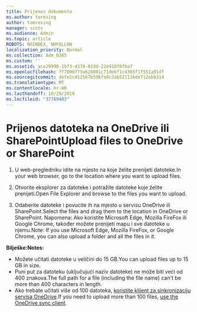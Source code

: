 ```yaml
---
title: Prijenos dokumenta
ms.author: toresing
author: tomresing
manager: scotv
ms.audience: Admin
ms.topic: article
ROBOTS: NOINDEX, NOFOLLOW
localization_priority: Normal
ms.collection: Adm_O365
ms.custom: ''
ms.assetid: ace29990-1bf3-4378-833d-22e418f0fba7
ms.openlocfilehash: ff7000773a628001c71debf1c4365f1f551a91df
ms.sourcegitcommit: defe2c412567b596fa8c3ab52111bde712ebb314
ms.translationtype: MT
ms.contentlocale: hr-HR
ms.lasthandoff: 10/29/2019
ms.locfileid: "37769403"
---
```

# <a name="upload-files-to-onedrive-or-sharepoint"></a><span data-ttu-id="e6d6b-102">Prijenos datoteka na OneDrive ili SharePoint</span><span class="sxs-lookup"><span data-stu-id="e6d6b-102">Upload files to OneDrive or SharePoint</span></span>

1. <span data-ttu-id="e6d6b-103">U web-pregledniku idite na mjesto na koje želite prenijeti datoteke.</span><span class="sxs-lookup"><span data-stu-id="e6d6b-103">In your web browser, go to the location where you want to upload files.</span></span>
    
2. <span data-ttu-id="e6d6b-104">Otvorite eksplorer za datoteke i potražite datoteke koje želite prenijeti.</span><span class="sxs-lookup"><span data-stu-id="e6d6b-104">Open File Explorer and browse to the files you want to upload.</span></span>
    
3. <span data-ttu-id="e6d6b-105">Odaberite datoteke i povucite ih na mjesto u servisu OneDrive ili SharePoint.</span><span class="sxs-lookup"><span data-stu-id="e6d6b-105">Select the files and drag them to the location in OneDrive or SharePoint.</span></span> <span data-ttu-id="e6d6b-106">Napomena: Ako koristite Microsoft Edge, Mozilla FireFox ili Google Chrome, također možete prenijeti mapu i sve datoteke u njemu.</span><span class="sxs-lookup"><span data-stu-id="e6d6b-106">Note: If you use Microsoft Edge, Mozilla FireFox, or Google Chrome, you can also upload a folder and all the files in it.</span></span>
    
<span data-ttu-id="e6d6b-107">**Bilješke:**</span><span class="sxs-lookup"><span data-stu-id="e6d6b-107">**Notes:**</span></span>

- <span data-ttu-id="e6d6b-108">Možete učitati datoteke u veličini do 15 GB.</span><span class="sxs-lookup"><span data-stu-id="e6d6b-108">You can upload files up to 15 GB in size.</span></span> 
- <span data-ttu-id="e6d6b-109">Puni put za datoteku (uključujući naziv datoteke) ne može biti veći od 400 znakova.</span><span class="sxs-lookup"><span data-stu-id="e6d6b-109">The full path for a file (including the file name) can't be more than 400 characters in length.</span></span> 
- <span data-ttu-id="e6d6b-110">Ako trebate učitati više od 100 datoteka, [koristite klijent za sinkronizaciju servisa OneDrive](https://go.microsoft.com/fwlink/?linkid=866427).</span><span class="sxs-lookup"><span data-stu-id="e6d6b-110">If you need to upload more than 100 files, [use the OneDrive sync client](https://go.microsoft.com/fwlink/?linkid=866427).</span></span> 
  

